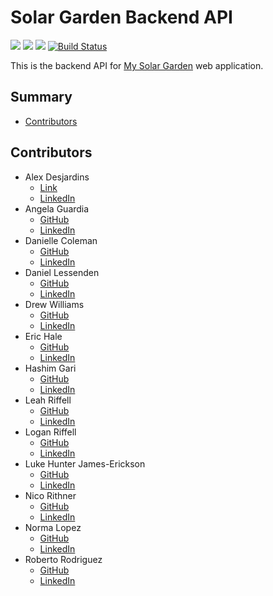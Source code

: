 # Solar Garden Backend API
![](https://img.shields.io/badge/version-1.0-orange)
![](https://img.shields.io/badge/Rails-5.2.4.3-informational?style=flat&logo=<LOGO_NAME>&logoColor=white&color=2bbc8a)
![](https://img.shields.io/badge/Ruby-2.5.3-informational?style=flat&logo=<LOGO_NAME>&logoColor=white&color=2bbc8a)
[![Build Status](https://travis-ci.com/My-Solar-Garden/rails_backend.svg?branch=main)](https://travis-ci.com/My-Solar-Garden/rails_backend)

This is the backend API for [My Solar Garden](https://github.com/My-Solar-Garden/front_end_rails) web application. 

## Summary

  - [Contributors](#contributors)
  
## Contributors
* Alex Desjardins
    * [Link](https://github.com/moosehandlr)
    * [LinkedIn](https://www.linkedin.com/in/alex-desjardins-59297b8b/)
* Angela Guardia
    * [GitHub](https://github.com/AngelaGuardia)
    * [LinkedIn](https://www.linkedin.com/in/angela-guardia/)
* Danielle Coleman
    * [GitHub](https://github.com/dcoleman21)
    * [LinkedIn](https://www.linkedin.com/in/danielle-coleman-86ab3b13/)
* Daniel Lessenden
    * [GitHub](https://github.com/D-Lessenden)
    * [LinkedIn](https://www.linkedin.com/in/lessenden/)
* Drew Williams
    * [GitHub](https://github.com/drewwilliams5280)
    * [LinkedIn](https://www.linkedin.com/in/drewwilliams5280/)
* Eric Hale
    * [GitHub](https://github.com/EHale64)
    * [LinkedIn](https://www.linkedin.com/in/eric-hale-656843155/)
* Hashim Gari
    * [GitHub](https://github.com/hashmaster3k)
    * [LinkedIn](https://www.linkedin.com/in/hashim-gari/)
* Leah Riffell
    * [GitHub](https://github.com/leahriffell)
    * [LinkedIn](https://www.linkedin.com/in/leah-riffell/)
* Logan Riffell
    * [GitHub](https://github.com/lkriffell)
    * [LinkedIn](https://www.linkedin.com/in/logan-riffell/)
* Luke Hunter James-Erickson
    * [GitHub](https://github.com/LHJE)
    * [LinkedIn](https://www.linkedin.com/in/luke-hunter-james-erickson-b65682143/)
* Nico Rithner 
    * [GitHub](https://github.com/nicorithner)
    * [LinkedIn](https://www.linkedin.com/in/nicorithner/)
* Norma Lopez 
    * [GitHub](https://github.com/IamNorma)
    * [LinkedIn](https://www.linkedin.com/in/norma-lopez/)
* Roberto Rodriguez 
    * [GitHub](https://github.com/robertorodriguez12)
    * [LinkedIn](https://www.linkedin.com/in/roberto-j-rodriguez12/)

